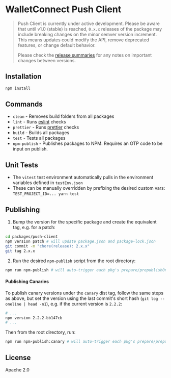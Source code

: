 # WalletConnect Push Client

> Push Client is currently under active development. Please be aware that until v1.0 (stable) is reached,  `0.x.x` releases of the package may include breaking changes on the minor semver version increment. This means updates could modify the API, remove deprecated features, or change default behavior. 
> 
> Please check the [release summaries](https://github.com/WalletConnect/push-client-js/releases) for any notes on important changes between versions.

## Installation

```sh
npm install
```

## Commands

- `clean` - Removes build folders from all packages
- `lint` - Runs [eslint](https://eslint.org/) checks
- `prettier` - Runs [prettier](https://prettier.io/) checks
- `build` - Builds all packages
- `test` - Tests all packages
- `npm-publish` - Publishes packages to NPM. Requires an OTP code to be input on publish.

## Unit Tests

- The `vitest` test environment automatically pulls in the environment variables defined in `testEnv.json`
- These can be manually overridden by prefixing the desired custom vars: `TEST_PROJECT_ID=... yarn test`

## Publishing

1. Bump the version for the specific package and create the equivalent tag, e.g. for a patch:

```sh
cd packages/push-client
npm version patch # will update package.json and package-lock.json
git commit -m "chore(release): 2.x.x"
git tag 2.x.x
```

2. Run the desired `npm-publish` script from the root directory:

```sh
npm run npm-publish # will auto-trigger each pkg's prepare/prepublishOnly scripts
```

#### Publishing Canaries

To publish canary versions under the `canary` dist tag, follow the same steps as above, but set the version using
the last commit's short hash (`git log --oneline | head -n1`), e.g. if the current version is `2.2.2`:

```sh
# ...
npm version 2.2.2-bb147cb
# ...
```

Then from the root directory, run:

```sh
npm run npm-publish:canary # will auto-trigger each pkg's prepare/prepublishOnly scripts
```

## License

Apache 2.0
